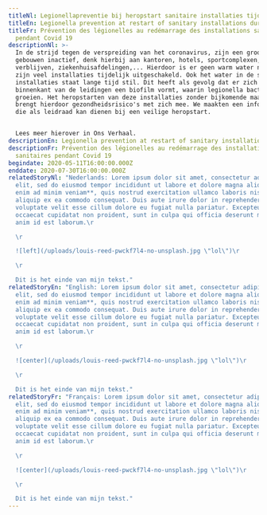 ```yaml
---
titleNl: Legionellapreventie bij heropstart sanitaire installaties tijdens Covid 19
titleEn: Legionella prevention at restart of sanitary installations during Covid 19
titleFr: Prévention des légionelles au redémarrage des installations sanitaires
  pendant Covid 19
descriptionNl: >-
  In de strijd tegen de verspreiding van het coronavirus, zijn een groot aantal
  gebouwen inactief, denk hierbij aan kantoren, hotels, sportcomplexen, tweede
  verblijven, ziekenhuisafdelingen,... Hierdoor is er geen warm water nodig en
  zijn veel installaties tijdelijk uitgeschakeld. Ook het water in de sanitaire
  installaties staat lange tijd stil. Dit heeft als gevolg dat er zich aan de
  binnenkant van de leidingen een biofilm vormt, waarin legionella bacteriën
  groeien. Het heropstarten van deze installaties zonder bijkomende maatregelen,
  brengt hierdoor gezondheidsrisico's met zich mee. We maakten een infographic
  die als leidraad kan dienen bij een veilige heropstart.


  Lees meer hierover in Ons Verhaal.
descriptionEn: Legionella prevention at restart of sanitary installations during Covid 19
descriptionFr: Prévention des légionelles au redémarrage des installations
  sanitaires pendant Covid 19
begindate: 2020-05-11T16:00:00.000Z
enddate: 2020-07-30T16:00:00.000Z
relatedStoryNl: "Nederlands: Lorem ipsum dolor sit amet, consectetur adipiscing
  elit, sed do eiusmod tempor incididunt ut labore et dolore magna aliqua. **Ut
  enim ad minim veniam**, quis nostrud exercitation ullamco laboris nisi ut
  aliquip ex ea commodo consequat. Duis aute irure dolor in reprehenderit in
  voluptate velit esse cillum dolore eu fugiat nulla pariatur. Excepteur sint
  occaecat cupidatat non proident, sunt in culpa qui officia deserunt mollit
  anim id est laborum.\r

  \r

  ![left](/uploads/louis-reed-pwckf7l4-no-unsplash.jpg \"lol\")\r

  \r

  Dit is het einde van mijn tekst."
relatedStoryEn: "English: Lorem ipsum dolor sit amet, consectetur adipiscing
  elit, sed do eiusmod tempor incididunt ut labore et dolore magna aliqua. **Ut
  enim ad minim veniam**, quis nostrud exercitation ullamco laboris nisi ut
  aliquip ex ea commodo consequat. Duis aute irure dolor in reprehenderit in
  voluptate velit esse cillum dolore eu fugiat nulla pariatur. Excepteur sint
  occaecat cupidatat non proident, sunt in culpa qui officia deserunt mollit
  anim id est laborum.\r

  \r

  ![center](/uploads/louis-reed-pwckf7l4-no-unsplash.jpg \"lol\")\r

  \r

  Dit is het einde van mijn tekst."
relatedStoryFr: "Français: Lorem ipsum dolor sit amet, consectetur adipiscing
  elit, sed do eiusmod tempor incididunt ut labore et dolore magna aliqua. **Ut
  enim ad minim veniam**, quis nostrud exercitation ullamco laboris nisi ut
  aliquip ex ea commodo consequat. Duis aute irure dolor in reprehenderit in
  voluptate velit esse cillum dolore eu fugiat nulla pariatur. Excepteur sint
  occaecat cupidatat non proident, sunt in culpa qui officia deserunt mollit
  anim id est laborum.\r

  \r

  ![center](/uploads/louis-reed-pwckf7l4-no-unsplash.jpg \"lol\")\r

  \r

  Dit is het einde van mijn tekst."
---
```

